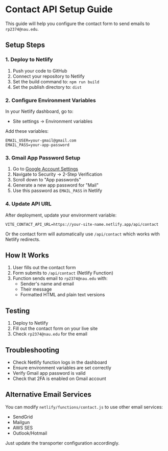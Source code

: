 # Contact API Setup Guide

This guide will help you configure the contact form to send emails to `rp2374@nau.edu`.

## Setup Steps

### 1. Deploy to Netlify

1. Push your code to GitHub
2. Connect your repository to Netlify
3. Set the build command to: `npm run build`
4. Set the publish directory to: `dist`

### 2. Configure Environment Variables

In your Netlify dashboard, go to:
- Site settings → Environment variables

Add these variables:

```
EMAIL_USER=your-gmail@gmail.com
EMAIL_PASS=your-app-password
```

### 3. Gmail App Password Setup

1. Go to [Google Account Settings](https://myaccount.google.com/)
2. Navigate to Security → 2-Step Verification
3. Scroll down to "App passwords"
4. Generate a new app password for "Mail"
5. Use this password as `EMAIL_PASS` in Netlify

### 4. Update API URL

After deployment, update your environment variable:
```
VITE_CONTACT_API_URL=https://your-site-name.netlify.app/api/contact
```

Or the contact form will automatically use `/api/contact` which works with Netlify redirects.

## How It Works

1. User fills out the contact form
2. Form submits to `/api/contact` (Netlify Function)
3. Function sends email to `rp2374@nau.edu` with:
   - Sender's name and email
   - Their message
   - Formatted HTML and plain text versions

## Testing

1. Deploy to Netlify
2. Fill out the contact form on your live site
3. Check `rp2374@nau.edu` for the email

## Troubleshooting

- Check Netlify function logs in the dashboard
- Ensure environment variables are set correctly
- Verify Gmail app password is valid
- Check that 2FA is enabled on Gmail account

## Alternative Email Services

You can modify `netlify/functions/contact.js` to use other email services:
- SendGrid
- Mailgun
- AWS SES
- Outlook/Hotmail

Just update the transporter configuration accordingly.
